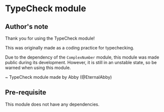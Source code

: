 # TypeCheck module

## Author's note

Thank you for using the TypeCheck module!

This was originally made as a coding practice for typechecking.

Due to the dependency of the `ComplexNumber` module, this module was made public during its development. However, it is still in an unstable state, so be warned when using this module.

~ TypeCheck module made by Abby (@EternalAbby)

## Pre-requisite

This module does not have any dependencies.
